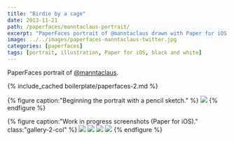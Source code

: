 ```yaml
---
title: "Birdie by a cage"
date: 2013-11-21
path: /paperfaces/manntaclaus-portrait/
excerpt: "PaperFaces portrait of @manntaclaus drawn with Paper for iOS on an iPad."
image: ../../images/paperfaces-manntaclaus-twitter.jpg
categories: [paperfaces]
tags: [portrait, illustration, Paper for iOS, black and white]
---
```


PaperFaces portrait of [@manntaclaus](https://twitter.com/manntaclaus).

{% include_cached boilerplate/paperfaces-2.md %}

{% figure caption:"Beginning the portrait with a pencil sketch." %}
[![](../../images/paperfaces-manntaclaus-process-1-750.jpg)](../../images/paperfaces-manntaclaus-process-1-lg.jpg)
{% endfigure %}

{% figure caption:"Work in progress screenshots (Paper for iOS)." class:"gallery-2-col" %}
[![](../../images/paperfaces-manntaclaus-process-2-600.jpg)](../../images/paperfaces-manntaclaus-process-2-lg.jpg)
[![](../../images/paperfaces-manntaclaus-process-3-600.jpg)](../../images/paperfaces-manntaclaus-process-3-lg.jpg)
[![](../../images/paperfaces-manntaclaus-process-4-600.jpg)](../../images/paperfaces-manntaclaus-process-4-lg.jpg)
[![](../../images/paperfaces-manntaclaus-process-5-600.jpg)](../../images/paperfaces-manntaclaus-process-5-lg.jpg)
{% endfigure %}
